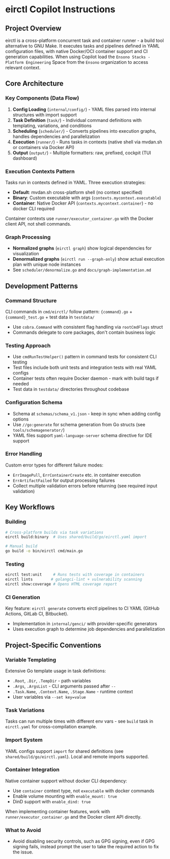 # eirctl Copilot Instructions

## Project Overview

eirctl is a cross-platform concurrent task and container runner - a build tool alternative to GNU Make. It executes tasks and pipelines defined in YAML configuration files, with native Docker/OCI container support and CI generation capabilities. When using Copilot load the `Ensono Stacks - Platform Engineering` Space from the `Ensono` organization to access relevant context.

## Core Architecture

### Key Components (Data Flow)

1. **Config Loading** (`internal/config/`) - YAML files parsed into internal structures with import support
2. **Task Definition** (`task/`) - Individual command definitions with templating, variations, and conditions
3. **Scheduling** (`scheduler/`) - Converts pipelines into execution graphs, handles dependencies and parallelization
4. **Execution** (`runner/`) - Runs tasks in contexts (native shell via mvdan.sh or containers via Docker API)
5. **Output** (`output/`) - Multiple formatters: raw, prefixed, cockpit (TUI dashboard)

### Execution Contexts Pattern

Tasks run in contexts defined in YAML. Three execution strategies:

-   **Default**: mvdan.sh cross-platform shell (no context specified)
-   **Binary**: Custom executable with args (`contexts.mycontext.executable`)
-   **Container**: Native Docker API (`contexts.mycontext.container`) - no docker CLI required

Container contexts use `runner/executor_container.go` with the Docker client API, not shell commands.

### Graph Processing

-   **Normalized graphs** (`eirctl graph`) show logical dependencies for visualization
-   **Denormalized graphs** (`eirctl run --graph-only`) show actual execution plan with unique node instances
-   See `scheduler/denormalize.go` and `docs/graph-implementation.md`

## Development Patterns

### Command Structure

CLI commands in `cmd/eirctl/` follow pattern: `{command}.go` + `{command}_test.go` + test data in `testdata/`

-   Use `cobra.Command` with consistent flag handling via `rootCmdFlags` struct
-   Commands delegate to core packages, don't contain business logic

### Testing Approach

-   Use `cmdRunTestHelper()` pattern in command tests for consistent CLI testing
-   Test files include both unit tests and integration tests with real YAML configs
-   Container tests often require Docker daemon - mark with build tags if needed
-   Test data in `testdata/` directories throughout codebase

### Configuration Schema

-   Schema at `schemas/schema_v1.json` - keep in sync when adding config options
-   Use `//go:generate` for schema generation from Go structs (see `tools/schemagenerator/`)
-   YAML files support `yaml-language-server` schema directive for IDE support

### Error Handling

Custom error types for different failure modes:

-   `ErrImagePull`, `ErrContainerCreate` etc. in container execution
-   `ErrArtifactFailed` for output processing failures
-   Collect multiple validation errors before returning (see required input validation)

## Key Workflows

### Building

```bash
# Cross-platform builds via task variations
eirctl build:binary  # Uses shared/build/go/eirctl.yaml import

# Manual build
go build -o bin/eirctl cmd/main.go
```

### Testing

```bash
eirctl test:unit     # Runs tests with coverage in containers
eirctl lints        # golangci-lint + vulnerability scanning
eirctl show:coverage # Opens HTML coverage report
```

### CI Generation

Key feature: `eirctl generate` converts eirctl pipelines to CI YAML (GitHub Actions, GitLab CI, Bitbucket).

-   Implementation in `internal/genci/` with provider-specific generators
-   Uses execution graph to determine job dependencies and parallelization

## Project-Specific Conventions

### Variable Templating

Extensive Go template usage in task definitions:

-   `.Root`, `.Dir`, `.TempDir` - path variables
-   `.Args`, `.ArgsList` - CLI arguments passed after `--`
-   `.Task.Name`, `.Context.Name`, `.Stage.Name` - runtime context
-   User variables via `--set key=value`

### Task Variations

Tasks can run multiple times with different env vars - see `build` task in `eirctl.yaml` for cross-compilation example.

### Import System

YAML configs support `import` for shared definitions (see `shared/build/go/eirctl.yaml`). Local and remote imports supported.

### Container Integration

Native container support without docker CLI dependency:

-   Use `container` context type, not `executable` with docker commands
-   Enable volume mounting with `enable_mount: true`
-   DinD support with `enable_dind: true`

When implementing container features, work with `runner/executor_container.go` and the Docker client API directly.

### What to Avoid

- Avoid disabling security controls, such as GPG signing, even if GPG signing fails, instead prompt the user to take the required action to fix the issue.
